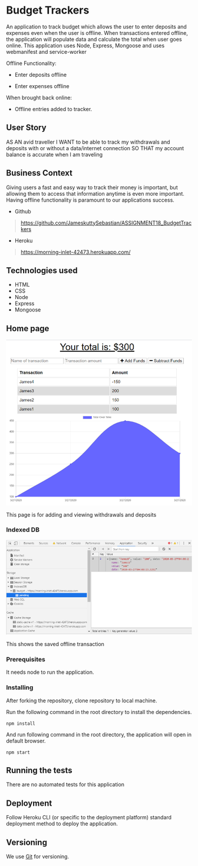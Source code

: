 # Budget Trackers

An application to track budget which allows the user to enter deposits and expenses even when the user is offline. When transactions entered offline, the application will populate data and calculate the total when user goes online. This application uses Node, Express, Mongoose and uses webmanifest and service-worker


Offline Functionality:

  * Enter deposits offline

  * Enter expenses offline

When brought back online:

  * Offline entries added to tracker.

## User Story

AS AN avid traveller
I WANT to be able to track my withdrawals and deposits with or without a data/internet connection
SO THAT my account balance is accurate when I am traveling

## Business Context

Giving users a fast and easy way to track their money is important, but allowing them to access that information anytime is even more important. Having offline functionality is paramount to our applications success.

-  Github
> https://github.com/JameskuttySebastian/ASSIGNMENT18_BudgetTrackers

-  Heroku
> https://morning-inlet-42473.herokuapp.com/

## Technologies used

- HTML
- CSS
- Node
- Express
- Mongoose

## Home page

![Home Page](./public/img/home.PNG)

This page is for adding and viewing withdrawals and deposits

### Indexed DB

![IndexedDB](./public/img/IndexedDB.PNG)

This shows the saved offline transaction

### Prerequisites

It needs node to run the application.

### Installing

After forking the repository, clone repository to local machine.

Run the following command in the root directory to install the dependencies.

```
npm install
```

And run following command in the root directory, the application will open in default browser.

```
npm start
```

## Running the tests

There are no automated tests for this application

## Deployment

Follow Heroku CLI (or specific to the deployment platform) standard deployment method to deploy the application.


## Versioning

We use [Git](https://git-scm.com/) for versioning.
